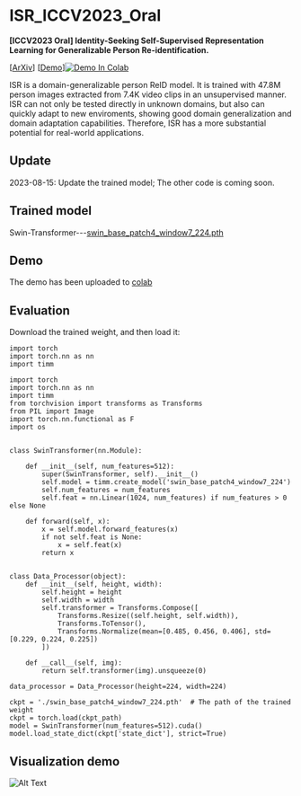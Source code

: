 # ISR_ICCV2023_Oral
**[ICCV2023 Oral] Identity-Seeking Self-Supervised Representation Learning for Generalizable Person Re-identification.**

[[ArXiv](https://arxiv.org/pdf/2308.08887.pdf)] [[Demo](https://colab.research.google.com/drive/1MqEJ_O-e753N9NEVkvYcMZmlHlIWgcv6#scrollTo=hPiYsyp-hZbb)][![Demo In Colab](https://colab.research.google.com/assets/colab-badge.svg)](https://colab.research.google.com/drive/1MqEJ_O-e753N9NEVkvYcMZmlHlIWgcv6#scrollTo=hPiYsyp-hZbb)

ISR is a domain-generalizable person ReID model. It is trained with 47.8M person images extracted from 7.4K video clips in an unsupervised manner. ISR can not only be tested directly in unknown domains, but also can quickly adapt to new enviroments, showing good domain generalization and domain adaptation capabilities. Therefore, ISR has a more substantial potential for real-world applications.

## Update
2023-08-15: Update the trained model; The other code is coming soon.

## Trained model
Swin-Transformer---[swin_base_patch4_window7_224.pth](https://drive.google.com/file/d/1fB-5SaaUf3ZVnnSkQAVhBE3VAJ6u9e0w/view?usp=sharing)

## Demo
The demo has been uploaded to [colab](https://colab.research.google.com/drive/1MqEJ_O-e753N9NEVkvYcMZmlHlIWgcv6#scrollTo=-r1xlWpD0w5E)

## Evaluation
Download the trained weight, and then load it:
```python'''
import torch
import torch.nn as nn
import timm

import torch
import torch.nn as nn
import timm
from torchvision import transforms as Transforms
from PIL import Image
import torch.nn.functional as F
import os


class SwinTransformer(nn.Module):

    def __init__(self, num_features=512):
        super(SwinTransformer, self).__init__()
        self.model = timm.create_model('swin_base_patch4_window7_224')
        self.num_features = num_features
        self.feat = nn.Linear(1024, num_features) if num_features > 0 else None

    def forward(self, x):
        x = self.model.forward_features(x)
        if not self.feat is None:
            x = self.feat(x)
        return x


class Data_Processor(object):
    def __init__(self, height, width):
        self.height = height
        self.width = width
        self.transformer = Transforms.Compose([
            Transforms.Resize((self.height, self.width)),
            Transforms.ToTensor(),
            Transforms.Normalize(mean=[0.485, 0.456, 0.406], std=[0.229, 0.224, 0.225])
        ])

    def __call__(self, img):
        return self.transformer(img).unsqueeze(0)

data_processor = Data_Processor(height=224, width=224)

ckpt = './swin_base_patch4_window7_224.pth'  # The path of the trained weight
ckpt = torch.load(ckpt_path)
model = SwinTransformer(num_features=512).cuda()
model.load_state_dict(ckpt['state_dict'], strict=True)
```

## Visualization demo
![Alt Text](https://github.com/dcp15/ISR_ICCV2023_Oral/blob/main/demo/demo-v1.gif)
